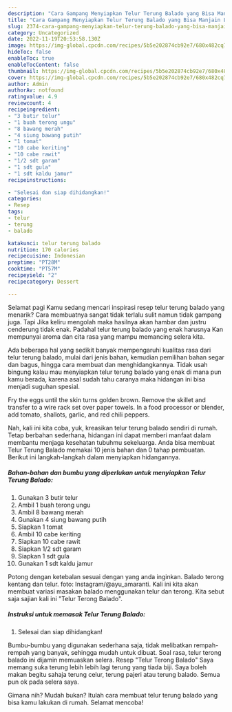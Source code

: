 ```yaml
---
description: "Cara Gampang Menyiapkan Telur Terung Balado yang Bisa Manjain Lidah, Buat Buka Puasa Enak"
title: "Cara Gampang Menyiapkan Telur Terung Balado yang Bisa Manjain Lidah, Buat Buka Puasa Enak"
slug: 2374-cara-gampang-menyiapkan-telur-terung-balado-yang-bisa-manjain-lidah-buat-buka-puasa-enak
category: Uncategorized
date: 2022-11-19T20:53:58.130Z
image: https://img-global.cpcdn.com/recipes/5b5e202874cb92e7/680x482cq70/telur-terung-balado-foto-resep-utama.jpg
hideToc: false
enableToc: true
enableTocContent: false
thumbnail: https://img-global.cpcdn.com/recipes/5b5e202874cb92e7/680x482cq70/telur-terung-balado-foto-resep-utama.jpg
cover: https://img-global.cpcdn.com/recipes/5b5e202874cb92e7/680x482cq70/telur-terung-balado-foto-resep-utama.jpg
author: Admin
authorAv: notfound
ratingvalue: 4.9
reviewcount: 4
recipeingredient:
- "3 butir telur"
- "1 buah terong ungu"
- "8 bawang merah"
- "4 siung bawang putih"
- "1 tomat"
- "10 cabe keriting"
- "10 cabe rawit"
- "1/2 sdt garam"
- "1 sdt gula"
- "1 sdt kaldu jamur"
recipeinstructions:

- "Selesai dan siap dihidangkan!"
categories:
- Resep
tags:
- telur
- terung
- balado

katakunci: telur terung balado 
nutrition: 170 calories
recipecuisine: Indonesian
preptime: "PT28M"
cooktime: "PT57M"
recipeyield: "2"
recipecategory: Dessert

---
```



Selamat pagi Kamu sedang mencari inspirasi resep telur terung balado yang menarik? Cara membuatnya sangat tidak terlalu sulit namun tidak gampang juga. Tapi Jika keliru mengolah maka hasilnya akan hambar dan justru cenderung tidak enak. Padahal telur terung balado yang enak harusnya Kan mempunyai aroma dan cita rasa yang mampu memancing selera kita.


Ada beberapa hal yang sedikit banyak mempengaruhi kualitas rasa dari telur terung balado, mulai dari jenis bahan, kemudian pemilihan bahan segar dan bagus, hingga cara membuat dan menghidangkannya. Tidak usah bingung kalau mau menyiapkan telur terung balado yang enak di mana pun kamu berada, karena asal sudah tahu caranya maka hidangan ini bisa menjadi suguhan spesial.

Fry the eggs until the skin turns golden brown. Remove the skillet and transfer to a wire rack set over paper towels. In a food processor or blender, add tomato, shallots, garlic, and red chili peppers.


Nah, kali ini kita coba, yuk, kreasikan telur terung balado sendiri di rumah. Tetap berbahan sederhana, hidangan ini dapat memberi manfaat dalam membantu menjaga kesehatan tubuhmu sekeluarga. Anda bisa membuat Telur Terung Balado memakai 10 jenis bahan dan 0 tahap pembuatan. Berikut ini langkah-langkah dalam menyiapkan hidangannya.

<!--inarticleads1-->

##### Bahan-bahan dan bumbu yang diperlukan untuk menyiapkan Telur Terung Balado:

1. Gunakan 3 butir telur
1. Ambil 1 buah terong ungu
1. Ambil 8 bawang merah
1. Gunakan 4 siung bawang putih
1. Siapkan 1 tomat
1. Ambil 10 cabe keriting
1. Siapkan 10 cabe rawit
1. Siapkan 1/2 sdt garam
1. Siapkan 1 sdt gula
1. Gunakan 1 sdt kaldu jamur


Potong dengan ketebalan sesuai dengan yang anda inginkan. Balado terong kentang dan telur. foto: Instagram/@ayu_amaranti. Kali ini kita akan membuat variasi masakan balado menggunakan telur dan terong. Kita sebut saja sajian kali ini &#34;Telur Terong Balado&#34;. 

<!--inarticleads2-->

##### Instruksi untuk memasak Telur Terung Balado:


1. Selesai dan siap dihidangkan!

Bumbu-bumbu yang digunakan sederhana saja, tidak melibatkan rempah-rempah yang banyak, sehingga mudah untuk dibuat. Soal rasa, telur terong balado ini dijamin memuaskan selera. Resep &#34;Telur Terong Balado&#34; Saya memang suka terung lebih lebih lagi terung yang tiada biji. Saya boleh makan begitu sahaja terung celur, terung pajeri atau terung balado. Semua pun ok pada selera saya. 

Gimana nih? Mudah bukan? Itulah cara membuat telur terung balado yang bisa kamu lakukan di rumah. Selamat mencoba!
